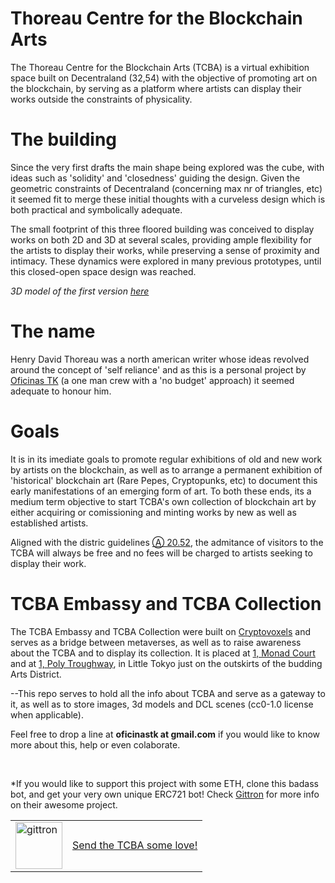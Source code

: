 # Thoreau Centre for the Blockchain Arts

The Thoreau Centre for the Blockchain Arts (TCBA) is a virtual exhibition space built on Decentraland (32,54) with the objective of promoting art on the blockchain, by serving as a platform where artists can display their works outside the constraints of physicality.

# The building

Since the very first drafts the main shape being explored was the cube, with ideas such as 'solidity' and 'closedness' guiding the design. Given the geometric constraints of Decentraland (concerning max nr of triangles, etc) it seemed fit to merge these initial thoughts with a curveless design which is both practical and symbolically adequate.

The small footprint of this three floored building was conceived to display works on both 2D and 3D at several scales, providing ample flexibility for the artists to display their works, while preserving a sense of proximity and intimacy. These dynamics were explored in many previous prototypes, until this closed-open space design was reached.

*3D model of the first version [here](https://sketchfab.com/3d-models/tcba-with-visitors-e8ca61e25d4f40d7bf8bcc0c4a5e5b54)*

# The name

Henry David Thoreau was a north american writer whose ideas revolved around the concept of 'self reliance' and as this is a personal project by [Oficinas TK](https://oficinastk.github.io) (a one man crew with a 'no budget' approach) it seemed adequate to honour him. 


# Goals

It is in its imediate goals to promote regular exhibitions of old and new work by artists on the blockchain, as well as to arrange a permanent exhibition of 'historical' blockchain art (Rare Pepes, Cryptopunks, etc) to document this early manifestations of an emerging form of art. To both these ends, its a medium term objective to start TCBA's own collection of blockchain art by either acquiring or comissioning and minting works by new as well as established artists.

Aligned with the distric guidelines [Ⓐ 20.52](https://github.com/decentraland/districts/issues/18), the admitance of visitors to the TCBA will always be free and no fees will be charged to artists seeking to display their work.

# TCBA Embassy and TCBA Collection

The TCBA Embassy and TCBA Collection were built on [Cryptovoxels](https://cryptovoxels.com) and serves as a bridge between metaverses, as well as to raise awareness about the TCBA and to display its collection. It is placed at [1, Monad Court](https://www.cryptovoxels.com/parcels/967) and at [1, Poly Troughway](https://www.cryptovoxels.com/parcels/855), in Little Tokyo just on the outskirts of the budding Arts District.




--This repo serves to hold all the info about TCBA and serve as a gateway to it, as well as to store images, 3d models and DCL scenes (cc0-1.0 license when applicable).

Feel free to drop a line at **oficinastk at gmail.com** if you would like to know more about this, help or even colaborate.

&nbsp;
&nbsp;

*If you would like to support this project with some ETH, clone this badass bot, and get your very own unique ERC721 bot! Check [Gittron](https://gittron.me/about) for more info on their awesome project.

<table border="0"><tr>  <td><a href="https://gittron.me/bots/0x46951837748ce521efc14d841b03ad29"><img src="https://s3.amazonaws.com/od-flat-svg/0x46951837748ce521efc14d841b03ad29.png" alt="gittron" width="75"/></a></td><td><a href="https://gittron.me/bots/0x46951837748ce521efc14d841b03ad29">Send the TCBA some love!</a></td></tr></table>
